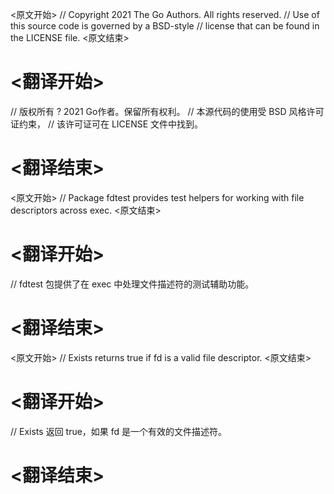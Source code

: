 
<原文开始>
// Copyright 2021 The Go Authors. All rights reserved.
// Use of this source code is governed by a BSD-style
// license that can be found in the LICENSE file.
<原文结束>

# <翻译开始>
// 版权所有 ? 2021 Go作者。保留所有权利。
// 本源代码的使用受 BSD 风格许可证约束，
// 该许可证可在 LICENSE 文件中找到。
# <翻译结束>


<原文开始>
// Package fdtest provides test helpers for working with file descriptors across exec.
<原文结束>

# <翻译开始>
// fdtest 包提供了在 exec 中处理文件描述符的测试辅助功能。
# <翻译结束>


<原文开始>
// Exists returns true if fd is a valid file descriptor.
<原文结束>

# <翻译开始>
// Exists 返回 true，如果 fd 是一个有效的文件描述符。
# <翻译结束>

